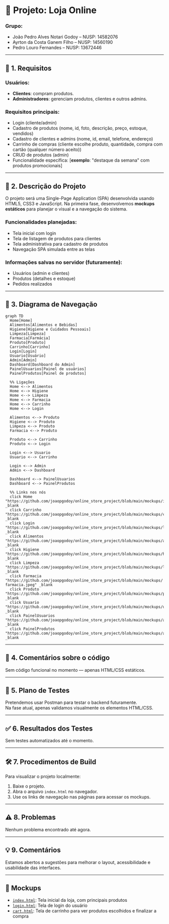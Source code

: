 # 🛒 Projeto: Loja Online

### Grupo:
- João Pedro Alves Notari Godoy – NUSP: 14582076  
- Ayrton da Costa Ganem Filho – NUSP: 14560190  
- Pedro Louro Fernandes – NUSP: 13672446  

---

## 📌 1. Requisitos

### Usuários:
- **Clientes**: compram produtos.
- **Administradores**: gerenciam produtos, clientes e outros admins.

### Requisitos principais:
- Login (cliente/admin)
- Cadastro de produtos (nome, id, foto, descrição, preço, estoque, vendidos)
- Cadastro de clientes e admins (nome, id, email, telefone, endereço)
- Carrinho de compras (cliente escolhe produto, quantidade, compra com cartão (qualquer número aceito))
- CRUD de produtos (admin)
- Funcionalidade específica: [**exemplo**: "destaque da semana" com produtos promocionais]

---

## 📝 2. Descrição do Projeto

O projeto será uma Single-Page Application (SPA) desenvolvida usando HTML5, CSS3 e JavaScript. Na primeira fase, desenvolvemos **mockups estáticos** para planejar o visual e a navegação do sistema.

### Funcionalidades planejadas:
- Tela inicial com login
- Tela de listagem de produtos para clientes
- Tela administrativa para cadastro de produtos
- Navegação SPA simulada entre as telas

### Informações salvas no servidor (futuramente):
- Usuários (admin e clientes)
- Produtos (detalhes e estoque)
- Pedidos realizados

---

## 🧭 3. Diagrama de Navegação

```mermaid
graph TD
  Home[Home]
  Alimentos[Alimentos e Bebidas]
  Higiene[Higiene e Cuidados Pessoais]
  Limpeza[Limpeza]
  Farmacia[Farmácia]
  Produto[Produto]
  Carrinho[Carrinho]
  Login[Login]
  Usuario[Usuário]
  Admin[Admin]
  Dashboard[Dashboard do Admin]
  PainelUsuarios[Painel de usuários]
  PainelProdutos[Painel de produtos]

  %% Ligações
  Home <--> Alimentos
  Home <--> Higiene
  Home <--> Limpeza
  Home <--> Farmacia
  Home <--> Carrinho
  Home <--> Login

  Alimentos <--> Produto
  Higiene <--> Produto
  Limpeza <--> Produto
  Farmacia <--> Produto

  Produto <--> Carrinho
  Produto <--> Login

  Login <--> Usuario
  Usuario <--> Carrinho

  Login <--> Admin
  Admin <--> Dashboard

  Dashboard <--> PainelUsuarios
  Dashboard <--> PainelProdutos

  %% Links nos nós
  click Home "https://github.com/joaopgodoy/online_store_project/blob/main/mockups/index_01.png" _blank
  click Carrinho "https://github.com/joaopgodoy/online_store_project/blob/main/mockups/cart.png" _blank
  click Login "https://github.com/joaopgodoy/online_store_project/blob/main/mockups/login.png" _blank
  click Alimentos "https://github.com/joaopgodoy/online_store_project/blob/main/mockups/alimentos.jpeg" _blank
  click Higiene "https://github.com/joaopgodoy/online_store_project/blob/main/mockups/higiene.jpeg" _blank
  click Limpeza "https://github.com/joaopgodoy/online_store_project/blob/main/mockups/limpeza.jpeg" _blank
  click Farmacia "https://github.com/joaopgodoy/online_store_project/blob/main/mockups/ farmacia.jpeg" _blank
  click Produto "https://github.com/joaopgodoy/online_store_project/blob/main/mockups/product.jpeg" _blank
  click Usuario "https://github.com/joaopgodoy/online_store_project/blob/main/mockups/user.jpeg" _blank
  click PainelUsuarios "https://github.com/joaopgodoy/online_store_project/blob/main/mockups/admin_dashboard_users.jpeg" _blank
  click PainelProdutos "https://github.com/joaopgodoy/online_store_project/blob/main/mockups/admin_dashboard_products.jpeg" _blank

```

---

## 💬 4. Comentários sobre o código

Sem código funcional no momento — apenas HTML/CSS estáticos.

---

## 🧪 5. Plano de Testes

Pretendemos usar Postman para testar o backend futuramente.  
Na fase atual, apenas validamos visualmente os elementos HTML/CSS.

---

## ✅ 6. Resultados dos Testes

Sem testes automatizados até o momento.

---

## 🛠 7. Procedimentos de Build

Para visualizar o projeto localmente:

1. Baixe o projeto.
2. Abra o arquivo `index.html` no navegador.
3. Use os links de navegação nas páginas para acessar os mockups.

---

## ⚠️ 8. Problemas

Nenhum problema encontrado até agora.

---

## 💡 9. Comentários

Estamos abertos a sugestões para melhorar o layout, acessibilidade e usabilidade das interfaces.

---

## 🔗 Mockups

- [`index.html`](index.html): Tela inicial da loja, com principais produtos
- [`login.html`](login.html): Tela de login do usuário
- [`cart.html`](cart.html): Tela de carrinho para ver produtos escolhidos e finalizar a compra